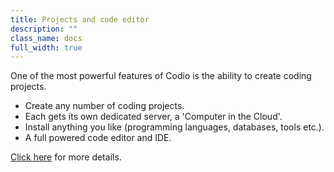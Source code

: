 ```yaml
---
title: Projects and code editor
description: ""
class_name: docs
full_width: true
---
```


One of the most powerful features of Codio is the ability to create coding projects.

- Create any number of coding projects.
- Each gets its own dedicated server, a 'Computer in the Cloud'.
- Install anything you like (programming languages, databases, tools etc.).
- A full powered code editor and IDE.

[Click here](/docs/teacher/special/boxes) for more details.




